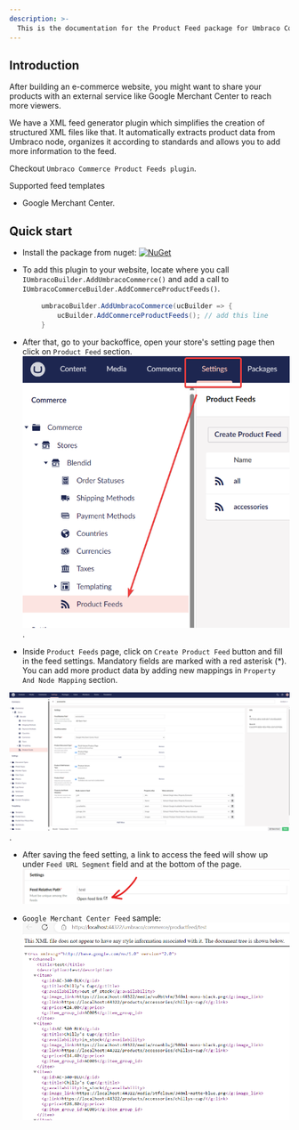 ```yaml
---
description: >-
  This is the documentation for the Product Feed package for Umbraco Commerce.
---
```


## Introduction
After building an e-commerce website, you might want to share your products with an external service like Google Merchant Center to reach more viewers.

We have a XML feed generator plugin which simplifies the creation of structured XML files like that. It automatically extracts product data from Umbraco node, organizes it according to standards and allows you to add more information to the feed.

Checkout `Umbraco Commerce Product Feeds plugin`.

Supported feed templates
- Google Merchant Center.

## Quick start
- Install the package from nuget: [![NuGet](https://img.shields.io/nuget/v/Umbraco.Commerce.ProductFeeds.svg?style=modern&label=nuget)](https://www.nuget.org/packages/Umbraco.Commerce.ProductFeeds/) 

- To add this plugin to your website, locate where you call `IUmbracoBuilder.AddUmbracoCommerce()` and add a call to `IUmbracoCommerceBuilder.AddCommerceProductFeeds()`.

```csharp
        umbracoBuilder.AddUmbracoCommerce(ucBuilder => {
            ucBuilder.AddCommerceProductFeeds(); // add this line
        }
```

- After that, go to your backoffice, open your store's setting page then click on `Product Feed` section.
![product feed list page](./media/product-feed-list-page.png).

- Inside `Product Feeds` page, click on `Create Product Feed` button and fill in the feed settings. Mandatory fields are marked with a red asterisk (*). You can add more product data by adding new mappings in `Property And Node Mapping` section.

![feed setting page](./media/feed-setting-page.png).

- After saving the feed setting, a link to access the feed will show up under `Feed URL Segment` field and at the bottom of the page.
![open feed link](./media/open-feed-link.png)

- `Google Merchant Center Feed` sample:
![google merchant center feed](./media/google-merchant-center-feed.png)

